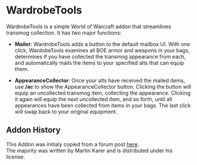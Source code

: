 # WardrobeTools

WardrobeTools is a simple World of Warcraft addon that streamlines transmog collection. It has two major functions:

* **Mailer**: WardrobeTools adds a button to the default mailbox UI. With one click, WardobeTools examines all BOE armor and weapons in your bags, determines if you have collected the transmog appearance from each, and automatically mails the items to your specified alts that can equip them.

* **AppearanceCollector**: Once your alts have received the mailed items, use **/ac** to show the AppearanceCollector button. Clicking the button will equip an uncollected transmog item, collecting the appearance. Clicking it again will equip the next uncollected item, and so forth, until all appearances have been collected from items in your bags. The last click will swap back to your original equipment.

## Addon History

This Addon was initialy copied from a forum post [here](http://stormspire.net/general-tradeskillmaster-discussion/18409-mailing-groups-boe-armor-classes-post169681.html#post169681).  
The majority was written by Martin Karer and is distributed under his license.

